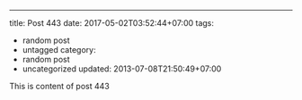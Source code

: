 ---
title: Post 443
date: 2017-05-02T03:52:44+07:00
tags:
  - random post
  - untagged
category:
  - random post
  - uncategorized
updated: 2013-07-08T21:50:49+07:00

This is content of post 443